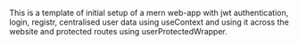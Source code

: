 This is a template of initial setup of a mern web-app with jwt authentication, login, registr, centralised user data using useContext and using it across the website and protected routes using userProtectedWrapper.
